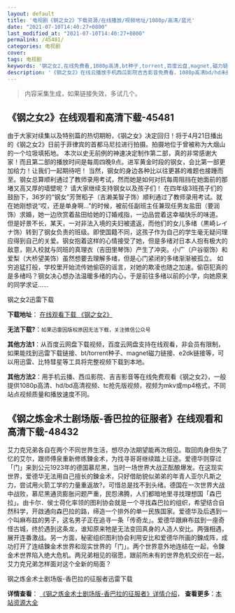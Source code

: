 ```yaml
---
layout: default
title: '电视剧《钢之女2》下载资源/在线播放/视频地址/1080p/高清/蓝光'
date: "2021-07-10T14:40:27+0800"
last_modified_at: "2021-07-10T14:40:27+0800"
permalink: /45481/
categories: 电视剧
cover:
tags: 电视剧
keywords: '钢之女2,在线免费看,1080p高清,bt种子,torrent,百度云盘,magnet,磁力链,迅雷下载资源'
description: '《钢之女2》在线云播放手机西瓜影院吉吉影音免费看，1080p高清bd/hd未删减完整版和tc抢先枪版，mkv/mp4格式，附带bt/torrent种子、magnet/磁力链、百度云盘、网盘资源迅雷下载链接'
---
```


>内容采集生成，如果链接失效，多试几个。


## 《钢之女2》在线观看和高清下载-45481

由于大家对续集以及特别篇的热切期盼，《钢之女》决定回归！将于4月21日播出的《钢之女2》日前于菲律宾的首都马尼拉进行拍摄。拍摄地位于曾被称为大烟山的一个垃圾填拓地。 本次以史无前例的神速决定制作第二部，真的非常感谢大家！而且第二部的播放时间是每周四晚9点。进军黄金时段的钢女，会比第一部更加给力！让我们一起期待吧！ 当然，钢女的身边各种比以往更甚的难题也接踵而至。钢女总算顺利通过了教师录用考试，然而她是如何对抗每周阻挡在她面前的那堵又高又厚的墙壁呢？ 请大家继续支持钢女以及孩子们！ 在四年级3班孩子们的鼓励下，36岁的“钢女”芳贺稻子（吉濑美智子饰）顺利通过了教师录用考试。就在她刚想说&ldquo;哎，还是单身啊...”的时候，被前任副班主任兼现任男友盐田（要润 饰）求婚，她一边欣赏着盐田给她的订婚戒指，一边品尝着这幸福快乐的味道。 但是好景不长，某天，一对非法入境的夫妇被遣返，而他们的女儿多绪（黒崎レイナ饰）转到了钢女负责的班级。即使国籍不同，这孩子作为自己的学生毫无疑问理应得到自己的关爱。钢女抱着这样的心情接受了她，但是多绪对日本人抱有极大的敌意，刚入校就与同班的真理衣（吉田里琴饰）产生了冲突。小广（户谷驱饰）和爱梨（大桥望美饰）虽然想要去理解多绪，但是心门紧闭的多绪渐渐被孤立。 如穷追猛打般，学校里开始流传她偷窃的谣言，对她的欺凌也随之加速。偷窃犯真的是多绪吗？钢女决心想办法温暖多绪的内心，于是前往多绪以前的小学，向她原来的同学求证&hellip;…


钢之女2迅雷下载

**下载地址**： [在线观看下载 《钢之女2》](https://www.993dy.com//vod-detail-id-6611.html) 


**无法下载?**：`如果迅雷因版权原因无法下载，关注微信公众号 `

**其他方法1**：从百度云网盘下载视频，百度云网盘支持在线观看，非会员有限制，如果能找到迅雷下载链接、bt/torrent种子、magnet磁力链接、e2dk链接等，可以用迅雷、比特彗星等工具将完整视频下载到本地。

**其他方法2**：用手机云播、西瓜影院、吉吉影音等在线免费观看《钢之女2》，一般提供1080p高清、hd/bd高清视频、tc抢先版视频，视频为mkv或mp4格式，不同站点视频质量和播放速度不同。


## 《钢之炼金术士剧场版-香巴拉的征服者》在线观看和高清下载-48432

艾力克兄弟各自在两个不同世界生活，想尽办法期望能再次相见。取回肉身但失了忆的艾尔，跟师傅泉重新修练鍊金术，为找寻哥哥继续踏上征途。爱德华则穿过「门」来到公元1923年的德国慕尼黑，当时一场世界大战正酝酿爆发。在这现实世界，爱德华无法用自己擅长的鍊金术，只好借助貌似弟弟的年青人亚尔凡斯之力，尝试用火箭工学的力量重返故?，可惜总是找不到头绪。德国在一次世界大战中战败，慕尼黑通货膨胀问题严重，民怨沸腾，人们都暗地里寻找理想国「森巴拉」。由卡尔．侯士荷化率领的图利协会就是一个寻找森巴拉的组织，希望结合自然科学，开啟通向森巴拉的路，缔造一个排外的单一民族国家。爱德华及后遇到一个叫麻布兹的男子，这名男子正在追寻一条「传奇龙」。爱德华跟麻布兹到一座奇怪古城，终於遇到这条龙，谁知原来牠是无法变回真身的人造人安比。两强相遇，展开连番激战。另一方面，秘密组织图利协会利用安比和爱德华所画的鍊成阵，成功打开了连结鍊金术世界和现实世界的「门」。两个世界意外地连结在一起，令鍊金术世界陷入绝大危机。两兄弟相见的宿愿，跟前所未有的世界危机交织在一起，艾力克兄弟怎样面对这个全新的局面？


钢之炼金术士剧场版-香巴拉的征服者迅雷下载

**详情查看**： [《钢之炼金术士剧场版-香巴拉的征服者》详情介绍](/movie/48432/)， **查看更多**：[本站资源大全](/movie/t/all/)


